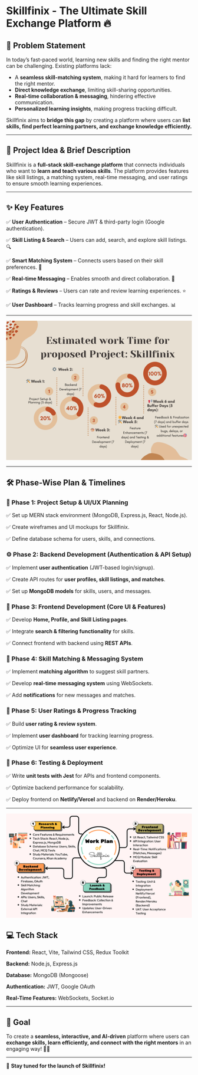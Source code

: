 # Skillfinix - The Ultimate Skill Exchange Platform 🔥

## 📌 Problem Statement

In today’s fast-paced world, learning new skills and finding the right mentor can be challenging. Existing platforms lack:

- A **seamless skill-matching system**, making it hard for learners to find the right mentor.
- **Direct knowledge exchange**, limiting skill-sharing opportunities.
- **Real-time collaboration & messaging**, hindering effective communication.
- **Personalized learning insights**, making progress tracking difficult.

Skillfinix aims to **bridge this gap** by creating a platform where users can **list skills, find perfect learning partners, and exchange knowledge efficiently.**

---

## 🚀 Project Idea & Brief Description

Skillfinix is a **full-stack skill-exchange platform** that connects individuals who want to **learn and teach various skills**. The platform provides features like skill listings, a matching system, real-time messaging, and user ratings to ensure smooth learning experiences.

---

## ✨ Key Features

✅ **User Authentication** – Secure JWT & third-party login (Google authentication).

✅ **Skill Listing & Search** – Users can add, search, and explore skill listings. 🔍

✅ **Smart Matching System** – Connects users based on their skill preferences. 🤝

✅ **Real-time Messaging** – Enables smooth and direct collaboration. 💬

✅ **Ratings & Reviews** – Users can rate and review learning experiences. ⭐

✅ **User Dashboard** – Tracks learning progress and skill exchanges. 📊

---




![](images/Beige%20Project%20Planning%20Timeline%20Infographic%20Graph.png)



---

## 🛠 Phase-Wise Plan & Timelines

### **📅 Phase 1: Project Setup & UI/UX Planning**

✅ Set up MERN stack environment (MongoDB, Express.js, React, Node.js).

✅ Create wireframes and UI mockups for Skillfinix.

✅ Define database schema for users, skills, and connections.

### **⚙️ Phase 2: Backend Development (Authentication & API Setup)**

✅ Implement **user authentication** (JWT-based login/signup).

✅ Create API routes for **user profiles, skill listings, and matches**.

✅ Set up **MongoDB models** for skills, users, and messages.

### **🎨 Phase 3: Frontend Development (Core UI & Features)**

✅ Develop **Home, Profile, and Skill Listing pages**.

✅ Integrate **search & filtering functionality** for skills.

✅ Connect frontend with backend using **REST APIs**.

### **🔎 Phase 4: Skill Matching & Messaging System**

✅ Implement **matching algorithm** to suggest skill partners.

✅ Develop **real-time messaging system** using WebSockets.

✅ Add **notifications** for new messages and matches.

### **🌟 Phase 5: User Ratings & Progress Tracking**

✅ Build **user rating & review system**.

✅ Implement **user dashboard** for tracking learning progress.

✅ Optimize UI for **seamless user experience**.

### **🚀 Phase 6: Testing & Deployment**

✅ Write **unit tests with Jest** for APIs and frontend components.

✅ Optimize backend performance for scalability.

✅ Deploy frontend on **Netlify/Vercel** and backend on **Render/Heroku**.

---


![](images/skillfinix%20workplan%20chart.png)

## 💻 Tech Stack

**Frontend:** React, Vite, Tailwind CSS, Redux Toolkit

**Backend:** Node.js, Express.js

**Database:** MongoDB (Mongoose)

**Authentication:** JWT, Google OAuth

**Real-Time Features:** WebSockets, Socket.io

---

## 🎯 Goal

To create a **seamless, interactive, and AI-driven** platform where users can **exchange skills, learn efficiently, and connect with the right mentors** in an engaging way! 🚀🔥

---

🔗 **Stay tuned for the launch of Skillfinix!**
